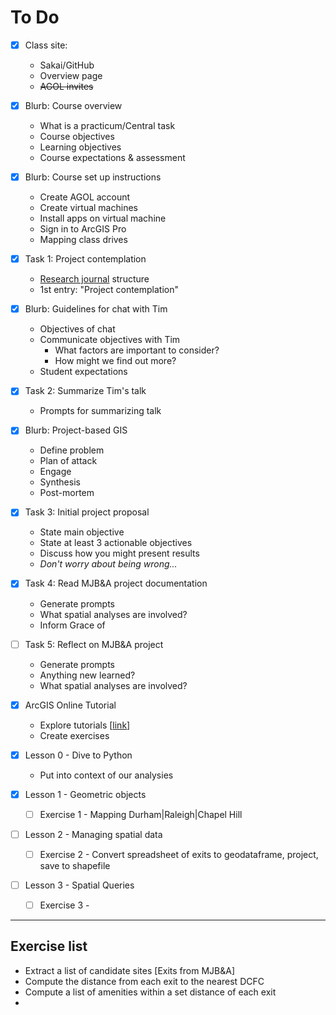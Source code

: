 # To Do

- [x] Class site: 

  * Sakai/GitHub
  * Overview page
  * ~~AGOL invites~~
- [x] Blurb: Course overview 

  * What is a practicum/Central task
  * Course objectives
  * Learning objectives
  * Course expectations & assessment
- [x] Blurb: Course set up instructions

  * Create AGOL account
  * Create virtual machines
  * Install apps on virtual machine
  * Sign in to ArcGIS Pro
  * Mapping class drives
- [x] Task 1: Project contemplation

  * [Research journal](https://bassconnections.duke.edu/sites/bassconnections.duke.edu/files/site-images/Reflection%20guidance%20for%20team%20leaders_2019.pdf) structure
  * 1st entry: "Project contemplation"
- [x] Blurb: Guidelines for chat with Tim

  * Objectives of chat
  * Communicate objectives with Tim
    * What factors are important to consider?
    * How might we find out more? 
  * Student expectations
- [x] Task 2: Summarize Tim's talk

  * Prompts for summarizing talk
- [x] Blurb: Project-based GIS 

  * Define problem
  * Plan of attack
  * Engage
  * Synthesis
  * Post-mortem
- [x] Task 3: Initial project proposal

  * State main objective
  * State at least 3 actionable objectives
  * Discuss how you might present results
  * *Don't worry about being wrong...*
- [x] Task 4: Read MJB&A project documentation

  * Generate prompts
  * What spatial analyses are involved?
  * Inform Grace of 
- [ ] Task 5: Reflect on MJB&A project

  * Generate prompts
  * Anything new learned?
  * What spatial analyses are involved?
- [x] ArcGIS Online Tutorial 

  * Explore tutorials [[link](https://doc.arcgis.com/en/arcgis-online/get-started/online-quick-exercises.htm)]
  * Create exercises
- [x] Lesson 0 - Dive to Python
  * Put into context of our analysies
- [x] Lesson 1 - Geometric objects
  - [ ] Exercise 1 - Mapping Durham|Raleigh|Chapel Hill
- [ ] Lesson 2 - Managing spatial data
  - [ ] Exercise 2 - Convert spreadsheet of exits to geodataframe, project, save to shapefile
- [ ] Lesson 3 - Spatial Queries
  - [ ] Exercise 3 - 

---

## Exercise list

- Extract a list of candidate sites [Exits from MJB&A]
- Compute the distance from each exit to the nearest DCFC
- Compute a list of amenities within a set distance of each exit
- 

